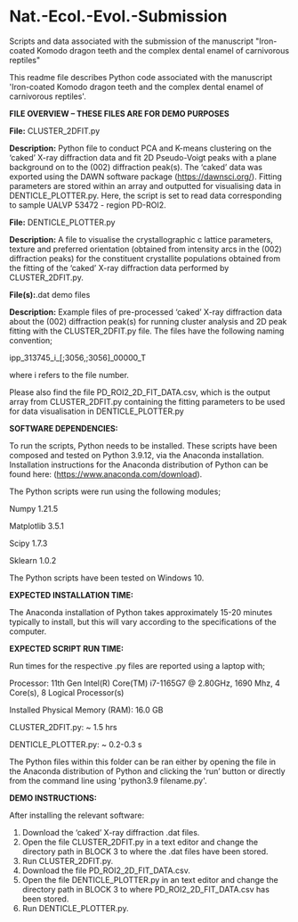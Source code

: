 # Nat.-Ecol.-Evol.-Submission
Scripts and data associated with the submission of the manuscript "Iron-coated Komodo dragon teeth and the complex dental enamel of carnivorous reptiles"

This readme file describes Python code associated with the manuscript 'Iron-coated Komodo dragon teeth and the complex dental enamel of carnivorous reptiles'.

**FILE OVERVIEW – THESE FILES ARE FOR DEMO PURPOSES**

**File:** CLUSTER_2DFIT.py

**Description:** Python file to conduct PCA and K-means clustering on the ‘caked’ X-ray diffraction data and fit 2D Pseudo-Voigt peaks with a plane background on to the (002) diffraction peak(s). The ‘caked’ data was exported using the DAWN software package (https://dawnsci.org/). Fitting parameters are stored within an array and outputted for visualising data in DENTICLE_PLOTTER.py. Here, the script is set to read data corresponding to sample UALVP 53472 - region PD-ROI2.

**File:** DENTICLE_PLOTTER.py

**Description:** A file to visualise the crystallographic c lattice parameters, texture and preferred orientation (obtained from intensity arcs in the (002) diffraction peaks) for the constituent crystallite populations obtained from the fitting of the ‘caked’ X-ray diffraction data performed by CLUSTER_2DFIT.py.

**File(s):**.dat demo files

**Description:** Example files of pre-processed ‘caked’ X-ray diffraction data about the (002) diffraction peak(s) for running cluster analysis and 2D peak fitting with the CLUSTER_2DFIT.py file. The files have the following naming convention;

ipp_313745_i_[;3056,;3056]_00000_T 

where i refers to the file number.

Please also find the file PD_ROI2_2D_FIT_DATA.csv, which is the output array from CLUSTER_2DFIT.py containing the fitting parameters to be used for data visualisation in DENTICLE_PLOTTER.py

**SOFTWARE DEPENDENCIES:**

To run the scripts, Python needs to be installed. These scripts have been composed and tested on Python 3.9.12, via the Anaconda installation. Installation instructions for the Anaconda distribution of Python can be found here: (https://www.anaconda.com/download).

The Python scripts were run using the following modules;

Numpy 1.21.5

Matplotlib 3.5.1

Scipy 1.7.3

Sklearn 1.0.2

The Python scripts have been tested on Windows 10.

**EXPECTED INSTALLATION TIME:** 

The Anaconda installation of Python takes approximately 15-20 minutes typically to install, but this will vary according to the specifications of the computer.

**EXPECTED SCRIPT RUN TIME:**

Run times for the respective .py files are reported using a laptop with; 

Processor:	11th Gen Intel(R) Core(TM) i7-1165G7 @ 2.80GHz, 1690 Mhz, 4 Core(s), 8 Logical Processor(s)

Installed Physical Memory (RAM):	16.0 GB

CLUSTER_2DFIT.py: ~ 1.5 hrs

DENTICLE_PLOTTER.py: ~ 0.2-0.3 s

The Python files within this folder can be ran either by opening the file in the Anaconda distribution of Python and clicking the ‘run’ button or directly from the command line using 'python3.9 filename.py'.

**DEMO INSTRUCTIONS:**

After installing the relevant software:
1.	Download the ‘caked’ X-ray diffraction .dat files.
2.	Open the file CLUSTER_2DFIT.py in a text editor and change the directory path in BLOCK 3 to where the .dat files have been stored.
3.	Run CLUSTER_2DFIT.py.
4.	Download the file PD_ROI2_2D_FIT_DATA.csv.
5.	Open the file DENTICLE_PLOTTER.py in an text editor and change the directory path in BLOCK 3 to where PD_ROI2_2D_FIT_DATA.csv has been stored.
6.	Run DENTICLE_PLOTTER.py.
